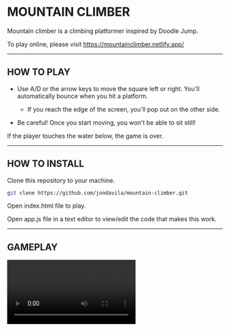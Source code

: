 # MOUNTAIN CLIMBER

Mountain climber is a climbing platformer inspired by Doodle Jump.

To play online, please visit https://mountainclimber.netlify.app/

---

## HOW TO PLAY

* Use A/D or the arrow keys to move the square left or right. You'll automatically bounce when you hit a platform.

    *  If you reach the edge of the screen, you'll pop out on the other side.

* Be careful! Once you start moving, you won't be able to sit still!

If the player touches the water below, the game is over.

---

## HOW TO INSTALL  

Clone this repository to your machine.

```bash
git clone https://github.com/jondavila/mountain-climber.git
```

Open index.html file to play.

Open app.js file in a text editor to view/edit the code that makes this work.

---

## GAMEPLAY

![](/images/giphy.mp4)